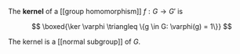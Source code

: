 The **kernel** of a [[group homomorphism]] $f: G \to G'$ is

$$
\boxed{\ker \varphi \triangleq \{g \in G: \varphi(g) = 1\}}
$$

The kernel is a [[normal subgroup]] of $G$.

